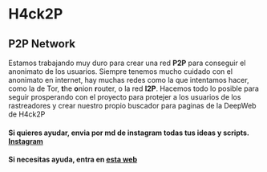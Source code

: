 # H4ck2P

## P2P Network
Estamos trabajando muy duro para crear una red **P2P** para conseguir el anonimato de los usuarios. Siempre tenemos mucho cuidado con el anonimato en internet, 
hay muchas redes como la que intentamos hacer, como la de Tor, **t**he **o**nion **r**outer, o la red **I2P**. Hacemos todo lo posible para seguir prosperando con 
el proyecto para protejer a los usuarios de los rastreadores y crear nuestro propio buscador para paginas de la DeepWeb de H4ck2P
#### Si quieres ayudar, envia por md de instagram todas tus ideas y scripts. [Instagram](https://www.instagram.com/h4cks0r7/)
#### Si necesitas ayuda, entra en [esta web](https://h4cks0r7.github.io/h4ck2p)
